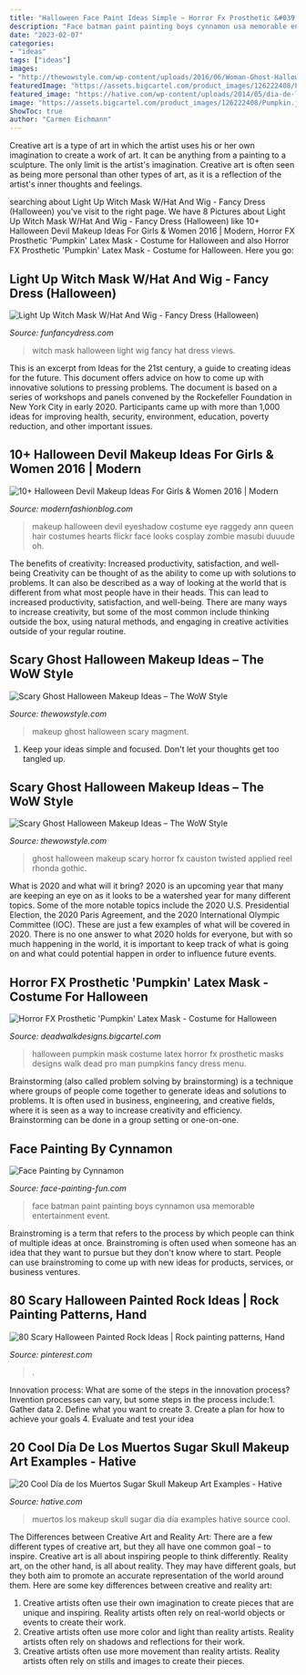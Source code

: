 ```yaml
---
title: "Halloween Face Paint Ideas Simple ~ Horror Fx Prosthetic &#039;pumpkin&#039; Latex Mask"
description: "Face batman paint painting boys cynnamon usa memorable entertainment event"
date: "2023-02-07"
categories:
- "ideas"
tags: ["ideas"]
images:
- "http://thewowstyle.com/wp-content/uploads/2016/06/Woman-Ghost-Halloween-Makeup.jpg"
featuredImage: "https://assets.bigcartel.com/product_images/126222408/Pumpkin.jpg?auto=format&amp;fit=max&amp;h=1200&amp;w=1200"
featured_image: "https://hative.com/wp-content/uploads/2014/05/dia-de-los-muertos/7-sugar-skull-makeup.jpg"
image: "https://assets.bigcartel.com/product_images/126222408/Pumpkin.jpg?auto=format&amp;fit=max&amp;h=1200&amp;w=1200"
ShowToc: true
author: "Carmen Eichmann"
---
```



Creative art is a type of art in which the artist uses his or her own imagination to create a work of art. It can be anything from a painting to a sculpture. The only limit is the artist's imagination. Creative art is often seen as being more personal than other types of art, as it is a reflection of the artist's inner thoughts and feelings.

	

		
searching about Light Up Witch Mask W/Hat And Wig - Fancy Dress (Halloween) you've visit to the right page. We have 8 Pictures about Light Up Witch Mask W/Hat And Wig - Fancy Dress (Halloween) like 10+ Halloween Devil Makeup Ideas For Girls &amp; Women 2016 | Modern, Horror FX Prosthetic &#039;Pumpkin&#039; Latex Mask - Costume for Halloween and also Horror FX Prosthetic &#039;Pumpkin&#039; Latex Mask - Costume for Halloween. Here you go:
		
    
## Light Up Witch Mask W/Hat And Wig - Fancy Dress (Halloween)

<img loading=lazy src="https://www.funfancydress.com/media/catalog/product/cache/1/image/1200x/040ec09b1e35df139433887a97daa66f/S/A/SANC_8363.jpg" onerror="this.onerror=null;this.src='https://tse3.mm.bing.net/th?id=OIP.5Mh98CPcgW82ycZlXvC4DgHaLm&amp;pid=15.1';" alt="Light Up Witch Mask W/Hat And Wig - Fancy Dress (Halloween)">

_Source: funfancydress.com_

>witch mask halloween light wig fancy hat dress views. 

	

This is an excerpt from Ideas for the 21st century, a guide to creating ideas for the future. This document offers advice on how to come up with innovative solutions to pressing problems. The document is based on a series of workshops and panels convened by the Rockefeller Foundation in New York City in early 2020. Participants came up with more than 1,000 ideas for improving health, security, environment, education, poverty reduction, and other important issues.

    
## 10+ Halloween Devil Makeup Ideas For Girls &amp; Women 2016 | Modern

<img loading=lazy src="http://modernfashionblog.com/wp-content/uploads/2016/09/10-Halloween-Devil-Makeup-Ideas-For-Girls-Women-2016-9.jpg" onerror="this.onerror=null;this.src='https://tse2.mm.bing.net/th?id=OIP.G_YnQUafIeApVyJZTpiyhgAAAA&amp;pid=15.1';" alt="10+ Halloween Devil Makeup Ideas For Girls &amp; Women 2016 | Modern">

_Source: modernfashionblog.com_

>makeup halloween devil eyeshadow costume eye raggedy ann queen hair costumes hearts flickr face looks cosplay zombie masubi duuude oh. 

	

The benefits of creativity: Increased productivity, satisfaction, and well-being
Creativity can be thought of as the ability to come up with solutions to problems. It can also be described as a way of looking at the world that is different from what most people have in their heads. This can lead to increased productivity, satisfaction, and well-being. There are many ways to increase creativity, but some of the most common include thinking outside the box, using natural methods, and engaging in creative activities outside of your regular routine.

    
## Scary Ghost Halloween Makeup Ideas – The WoW Style

<img loading=lazy src="http://thewowstyle.com/wp-content/uploads/2016/06/Woman-Ghost-Halloween-Makeup.jpg" onerror="this.onerror=null;this.src='https://tse4.mm.bing.net/th?id=OIP.TBMF4oyCLAHZ5GuLuLCJpQHaLD&amp;pid=15.1';" alt="Scary Ghost Halloween Makeup Ideas – The WoW Style">

_Source: thewowstyle.com_

>makeup ghost halloween scary magment. 

	

1. Keep your ideas simple and focused. Don't let your thoughts get too tangled up.

    
## Scary Ghost Halloween Makeup Ideas – The WoW Style

<img loading=lazy src="http://thewowstyle.com/wp-content/uploads/2016/06/Super-Halloween-Ghost-Makeup.jpg" onerror="this.onerror=null;this.src='https://tse4.mm.bing.net/th?id=OIP.USLAqYs6UQH9mKOk_WYSDQHaLG&amp;pid=15.1';" alt="Scary Ghost Halloween Makeup Ideas – The WoW Style">

_Source: thewowstyle.com_

>ghost halloween makeup scary horror fx causton twisted applied reel rhonda gothic. 

	

What is 2020 and what will it bring?
2020 is an upcoming year that many are keeping an eye on as it looks to be a watershed year for many different topics. Some of the more notable topics include the 2020 U.S. Presidential Election, the 2020 Paris Agreement, and the 2020 International Olympic Committee (IOC). These are just a few examples of what will be covered in 2020. There is no one answer to what 2020 holds for everyone, but with so much happening in the world, it is important to keep track of what is going on and what could potential happen in order to influence future events.

    
## Horror FX Prosthetic &#039;Pumpkin&#039; Latex Mask - Costume For Halloween

<img loading=lazy src="https://assets.bigcartel.com/product_images/126222408/Pumpkin.jpg?auto=format&amp;fit=max&amp;h=1200&amp;w=1200" onerror="this.onerror=null;this.src='https://tse2.mm.bing.net/th?id=OIP.JFEACg6_X53RClokTwle1QHaLE&amp;pid=15.1';" alt="Horror FX Prosthetic &#039;Pumpkin&#039; Latex Mask - Costume for Halloween">

_Source: deadwalkdesigns.bigcartel.com_

>halloween pumpkin mask costume latex horror fx prosthetic masks designs walk dead pro man pumpkins fancy dress menu. 

	

Brainstorming (also called problem solving by brainstorming) is a technique where groups of people come together to generate ideas and solutions to problems. It is often used in business, engineering, and creative fields, where it is seen as a way to increase creativity and efficiency. Brainstorming can be done in a group setting or one-on-one.

    
## Face Painting By Cynnamon

<img loading=lazy src="http://www.face-painting-fun.com/images/face-painting-by-cynnamon-21702674.jpg" onerror="this.onerror=null;this.src='https://tse1.mm.bing.net/th?id=OIP.RxoNLyOktsIrv0bYodiifAHaLI&amp;pid=15.1';" alt="Face Painting by Cynnamon">

_Source: face-painting-fun.com_

>face batman paint painting boys cynnamon usa memorable entertainment event. 

	

Brainstroming is a term that refers to the process by which people can think of multiple ideas at once. Brainstroming is often used when someone has an idea that they want to pursue but they don't know where to start. People can use brainstroming to come up with new ideas for products, services, or business ventures.

    
## 80 Scary Halloween Painted Rock Ideas | Rock Painting Patterns, Hand

<img loading=lazy src="https://i.pinimg.com/736x/fc/a4/a6/fca4a69643f289fd18f16ffaecdf641e.jpg" onerror="this.onerror=null;this.src='https://tse2.mm.bing.net/th?id=OIP.3TT3yQW34a-9ROJnz3FQ-QHaJ3&amp;pid=15.1';" alt="80 Scary Halloween Painted Rock Ideas | Rock painting patterns, Hand">

_Source: pinterest.com_

>. 

	

Innovation process: What are some of the steps in the innovation process?
Invention processes can vary, but some steps in the process include:1. Gather data 2. Define what you want to create 3. Create a plan for how to achieve your goals 4. Evaluate and test your idea 
    
## 20 Cool Día De Los Muertos Sugar Skull Makeup Art Examples - Hative

<img loading=lazy src="https://hative.com/wp-content/uploads/2014/05/dia-de-los-muertos/7-sugar-skull-makeup.jpg" onerror="this.onerror=null;this.src='https://tse3.mm.bing.net/th?id=OIP.KgmyJpBLJddQZQCHtlpZhgHaKG&amp;pid=15.1';" alt="20 Cool Día de los Muertos Sugar Skull Makeup Art Examples - Hative">

_Source: hative.com_

>muertos los makeup skull sugar dia día examples hative source cool. 

	

The Differences between Creative Art and Reality Art: There are a few different types of creative art, but they all have one common goal – to inspire.
Creative art is all about inspiring people to think differently. Reality art, on the other hand, is all about reality. They may have different goals, but they both aim to promote an accurate representation of the world around them. Here are some key differences between creative and reality art: 
1) Creative artists often use their own imagination to create pieces that are unique and inspiring. Reality artists often rely on real-world objects or events to create their work. 
2) Creative artists often use more color and light than reality artists. Reality artists often rely on shadows and reflections for their work. 
3) Creative artists often use more movement than reality artists. Reality artists often rely on stills and images to create their pieces.

